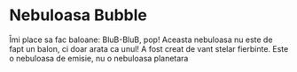 # Nebuloasa Bubble

Îmi place sa fac baloane: BluB-BluB, pop! Aceasta nebuloasa nu este de fapt un
balon, ci doar arata ca unul! A fost creat de vant stelar fierbinte. Este o
nebuloasa de emisie, nu o nebuloasa planetara
